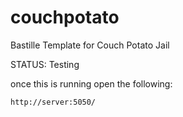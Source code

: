 # couchpotato
Bastille Template for Couch Potato Jail

 STATUS: Testing

once this is running open the following:

	http://server:5050/


